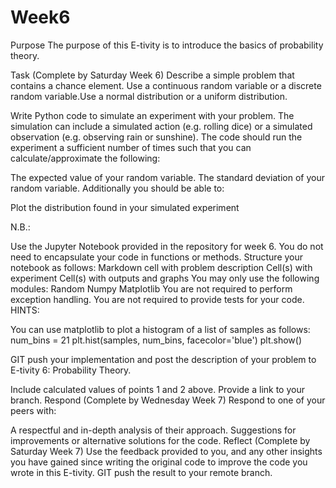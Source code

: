 # Week6
Purpose
The purpose of this E-tivity is to introduce the basics of probability theory.

Task (Complete by Saturday Week 6)
Describe a simple problem that contains a chance element. Use a continuous random variable or a discrete random variable.Use a normal distribution or a uniform distribution.

Write Python code to simulate an experiment with your problem. The simulation can include a simulated action (e.g. rolling dice) or a simulated observation (e.g. observing rain or sunshine). The code should run the experiment a sufficient number of times such that you can calculate/approximate the following:

The expected value of your random variable.
The standard deviation of your random variable.
Additionally you should be able to:

Plot the distribution found in your simulated experiment

 N.B.:

Use the Jupyter Notebook provided in the repository for week 6.
You do not need to encapsulate your code in functions or methods.
Structure your notebook as follows:
Markdown cell with problem description
Cell(s) with experiment
Cell(s) with outputs and graphs
You may only use the following modules:
Random
Numpy
Matplotlib
You are not required to perform exception handling.
You are not required to provide tests for your code.
HINTS:

You can use matplotlib to plot a histogram of a list of samples as follows:
num_bins = 21
plt.hist(samples, num_bins, facecolor='blue')
plt.show()

GIT push your implementation and post the description of your problem to E-tivity 6: Probability Theory.

Include calculated values of points 1 and 2 above.
Provide a link to your branch.
Respond (Complete by Wednesday Week 7)
Respond to one of your peers with:

A respectful and in-depth analysis of their approach.
Suggestions for improvements or alternative solutions for the code.
Reflect (Complete by Saturday Week 7)
Use the feedback provided to you, and any other insights you have gained since writing the original code to improve the code you wrote in this E-tivity. GIT push the result to your remote branch.

